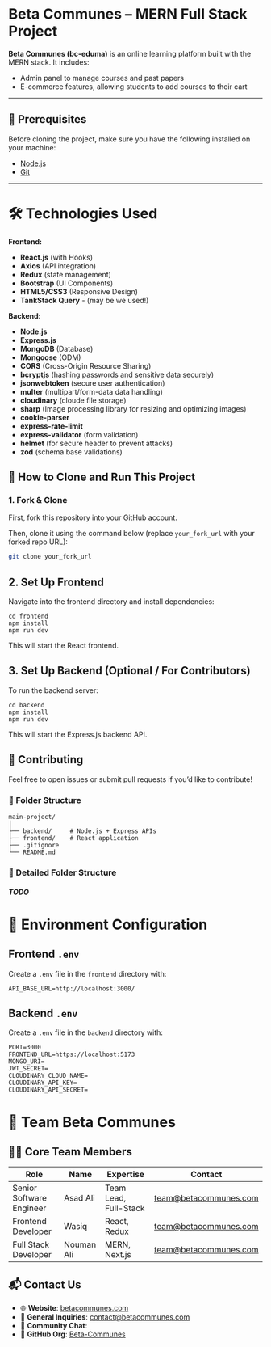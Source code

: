 # Beta Communes – MERN Full Stack Project

**Beta Communes (bc-eduma)** is an online learning platform built with the MERN stack. It includes:
- Admin panel to manage courses and past papers
- E-commerce features, allowing students to add courses to their cart

---

## 🔧 Prerequisites

Before cloning the project, make sure you have the following installed on your machine:

- [Node.js](https://nodejs.org/)
- [Git](https://git-scm.com/)

---

# 🛠 Technologies Used
**Frontend:**
- **React.js** (with Hooks)
- **Axios** (API integration)
- **Redux** (state management)
- **Bootstrap** (UI Components)
- **HTML5/CSS3** (Responsive Design)
- **TankStack Query** - (may be we used!)

**Backend:**
- **Node.js**
- **Express.js**
- **MongoDB** (Database)
- **Mongoose** (ODM)
- **CORS** (Cross-Origin Resource Sharing)
- **bcryptjs** (hashing passwords and sensitive data securely)
- **jsonwebtoken** (secure user authentication)
- **multer** (multipart/form-data data handling)
- **cloudinary** (cloude file storage)
- **sharp** (Image processing library for resizing and optimizing images)
- **cookie-parser**
- **express-rate-limit** 
- **express-validator** (form validation)
- **helmet** (for secure header to prevent attacks)
- **zod** (schema base validations)

## 🚀 How to Clone and Run This Project

### 1. Fork & Clone

First, fork this repository into your GitHub account.

Then, clone it using the command below (replace `your_fork_url` with your forked repo URL):

```bash
git clone your_fork_url
```

## 2. Set Up Frontend
Navigate into the frontend directory and install dependencies:

```  
cd frontend
npm install
npm run dev
```
This will start the React frontend.

## 3. Set Up Backend (Optional / For Contributors)
To run the backend server:

```
cd backend
npm install
npm run dev
```
This will start the Express.js backend API.

## 🤝 Contributing
Feel free to open issues or submit pull requests if you’d like to contribute!

### 📂 Folder Structure
```
main-project/
│
├── backend/     # Node.js + Express APIs
├── frontend/    # React application
├── .gitignore
└── README.md
```

### 📂 Detailed Folder Structure
##### TODO



# 🔧 Environment Configuration

## Frontend `.env`
Create a `.env` file in the `frontend` directory with:

```env
API_BASE_URL=http://localhost:3000/
```
## Backend `.env`
Create a `.env` file in the `backend` directory with:
```
PORT=3000
FRONTEND_URL=https://localhost:5173
MONGO_URI=
JWT_SECRET=
CLOUDINARY_CLOUD_NAME=
CLOUDINARY_API_KEY=
CLOUDINARY_API_SECRET=
```




# 👥 Team Beta Communes

## 🧑‍💻 Core Team Members

| Role                     | Name        | Expertise                  | Contact                   |
|--------------------------|-------------|----------------------------|---------------------------|
| Senior Software Engineer | Asad Ali    | Team Lead, Full-Stack      | [team@betacommunes.com](team@betacommunes.com)  |
| Frontend Developer       | Wasiq       | React, Redux               | [team@betacommunes.com](team@betacommunes.com) |
| Full Stack Developer     | Nouman Ali  | MERN, Next.js              | [team@betacommunes.com](team@betacommunes.com)|

## 📬 Contact Us

- 🌐 **Website**: [betacommunes.com](https://www.betacommunes.com)
- 📧 **General Inquiries**: contact@betacommunes.com
- 💬 **Community Chat**: [ ]()
- 🔗 **GitHub Org**: [Beta-Communes](https://github.com/betacommunes)


